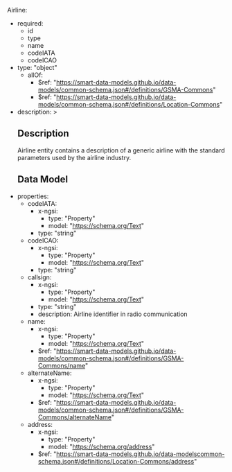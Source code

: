 Airline:
  - required:
    - id
    - type
    - name
    - codeIATA
    - codeICAO
  - type: "object"
    - allOf:
      - $ref: "https://smart-data-models.github.io/data-models/common-schema.json#/definitions/GSMA-Commons"
      - $ref: "https://smart-data-models.github.io/data-models/common-schema.json#/definitions/Location-Commons"
   - description: >
      ## Description
      Airline entity contains a description of a generic airline with the standard parameters used by the airline industry.
      ## Data Model
  - properties:
    - codeIATA:
      - x-ngsi:
        - type: "Property"
        - model: "https://schema.org/Text"
      - type: "string"
    - codeICAO:
      - x-ngsi:
        - type: "Property"
        - model: "https://schema.org/Text"
      - type: "string"
    - callsign:
      - x-ngsi:
        - type: "Property"
        - model: "https://schema.org/Text"
      - type: "string"
      - description: Airline identifier in radio communication
    - name:
      - x-ngsi:
        - type: "Property"
        - model: "https://schema.org/Text"
      - $ref: "https://smart-data-models.github.io/data-models/common-schema.json#/definitions/GSMA-Commons/name"
    - alternateName:
      - x-ngsi:
        - type: "Property"
        - model: "https://schema.org/Text"
      - $ref: "https://smart-data-models.github.io/data-models/common-schema.json#/definitions/GSMA-Commons/alternateName"
    - address:
      - x-ngsi:
        - type: "Property"
        - model: "https://schema.org/address"
      - $ref: "https://smart-data-models.github.io/data-modelscommon-schema.json#/definitions/Location-Commons/address"